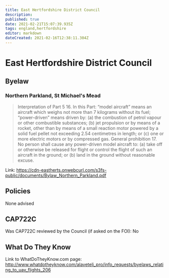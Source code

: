 ```yaml
---
title: East Hertfordshire District Council
description: 
published: true
date: 2021-02-21T15:07:39.935Z
tags: england,hertfordshire
editor: markdown
dateCreated: 2021-02-16T12:38:11.304Z
---
```


# East Hertfordshire District Council


## Byelaw
### Northern Parkland, St Michael's Mead 
> Interpretation of Part 5
> 16. In this Part:
> “model aircraft” means an aircraft which weighs not more than 7 kilograms without its fuel;
> “power-driven” means driven by:
> (a) the combustion of petrol vapour or other combustible substances;
> (b) jet propulsion or by means of a rocket, other than by means of a small reaction motor powered by a solid fuel pellet not exceeding 2.54 centimetres in length; 
> or (c) one or more electric motors or by compressed gas.
> General prohibition
> 17. No person shall cause any power-driven model aircraft to: 
> (a) take off or otherwise be released for flight or control the flight of such an aircraft in the ground; or
> (b) land in the ground without reasonable excuse.

Link:
https://cdn-eastherts.onwebcurl.com/s3fs-public/documents/Bylaw_Northern_Parkland.pdf

## Policies
None advised

## CAP722C

Was CAP722C reviewed by the Council (if asked on the FOI): No

## What Do They Know

Link to WhatDoTheyKnow.com page:
http://www.whatdotheyknow.com/alaveteli_pro/info_requests/byelaws_relating_to_uav_flights_206

